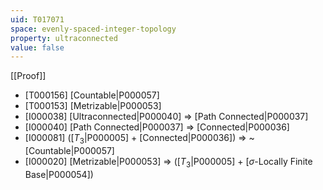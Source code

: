 ```yaml
---
uid: T017071
space: evenly-spaced-integer-topology
property: ultraconnected
value: false
---
```

[[Proof]]

* [T000156] [Countable|P000057]
* [T000153] [Metrizable|P000053]
* [I000038] [Ultraconnected|P000040] => [Path Connected|P000037]
* [I000040] [Path Connected|P000037] => [Connected|P000036]
* [I000081] ([$T_3$|P000005] + [Connected|P000036]) => ~[Countable|P000057]
* [I000020] [Metrizable|P000053] => ([$T_3$|P000005] + [$\sigma$-Locally Finite Base|P000054])

